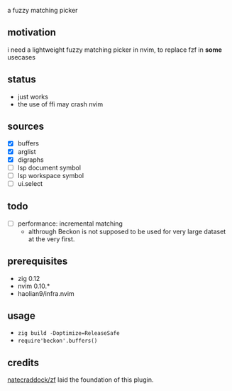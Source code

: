 a fuzzy matching picker


## motivation
i need a lightweight fuzzy matching picker in nvim, to replace fzf in **some** usecases

## status
* just works
* the use of ffi may crash nvim

## sources
* [x] buffers
* [x] arglist
* [x] digraphs
* [ ] lsp document symbol
* [ ] lsp workspace symbol
* [ ] ui.select

## todo
* [ ] performance: incremental matching
    * althrough Beckon is not supposed to be used for very large dataset at the very first.

## prerequisites
* zig 0.12
* nvim 0.10.*
* haolian9/infra.nvim

## usage
* `zig build -Doptimize=ReleaseSafe`
* `require'beckon'.buffers()`

## credits
[natecraddock/zf](https://github.com/natecraddock/zf) laid the foundation of this plugin.
